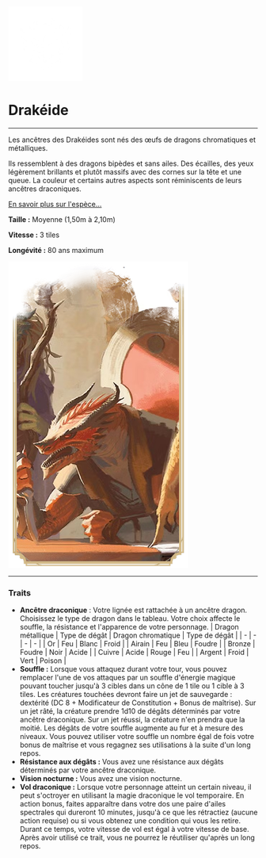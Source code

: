 <div class="icon-container">
  <img src="_media/especes/drakeide.png" alt="Drakéide" class="icon-r-title" data-no-zoom />

# Drakéide <!-- {docsify-ignore} -->

</div>

---

<div class="bloc-pres">
<div class="bloc-texte">
  <div class="texte">
    <p>Les ancêtres des Drakéides sont nés des œufs de dragons chromatiques et métalliques.</p>
    <p>Ils ressemblent à des dragons bipèdes et sans ailes. Des écailles, des yeux légèrement brillants et plutôt massifs avec des cornes sur la tête et une queue. La couleur et certains autres aspects sont réminiscents de leurs ancêtres draconiques.</p>
    <a href="#" target="_blank">En savoir plus sur l'espèce...</a>
    <div class="summary">
      <p><strong>Taille :</strong> Moyenne (1,50m à 2,10m)</p>
      <p><strong>Vitesse :</strong> 3 tiles</p>
      <p><strong>Longévité :</strong> 80 ans maximum</p>
    </div>
  </div>
  </div>
  <img src="_media/especes/pres-drakeide.png" alt="Drakéide" class="img-pres" data-no-zoom />
</div>

---

### Traits <!-- {docsify-ignore} -->

- **Ancêtre draconique** : Votre lignée est rattachée à un ancêtre dragon. Choisissez le type de dragon dans le tableau. Votre choix affecte le souffle, la résistance et l'apparence de votre personnage.
  | Dragon métallique | Type de dégât | Dragon chromatique | Type de dégât |
  | - | - | - | - |
  | Or | Feu | Blanc | Froid |
  | Airain | Feu | Bleu | Foudre |
  | Bronze | Foudre | Noir | Acide |
  | Cuivre | Acide | Rouge | Feu |
  | Argent | Froid | Vert | Poison |
- **Souffle :** Lorsque vous attaquez durant votre tour, vous pouvez remplacer l'une de vos attaques par un souffle d'énergie magique pouvant toucher jusqu'à 3 cibles dans un cône de 1 tile ou 1 cible à 3 tiles. Les créatures touchées devront faire un jet de sauvegarde : dextérité (DC 8 + Modificateur de Constitution + Bonus de maîtrise). Sur un jet râté, la créature prendre 1d10 de dégâts déterminés par votre ancêtre draconique. Sur un jet réussi, la créature n'en prendra que la moitié. Les dégâts de votre souffle augmente au fur et à mesure des niveaux. Vous pouvez utiliser votre souffle un nombre égal de fois votre bonus de maîtrise et vous regagnez ses utilisations à la suite d'un long repos.
- **Résistance aux dégâts :** Vous avez une résistance aux dégâts déterminés par votre ancêtre draconique.
- **Vision nocturne :** Vous avez une vision nocturne.
- **Vol draconique :** Lorsque votre personnage atteint un certain niveau, il peut s'octroyer en utilisant la magie draconique le vol temporaire. En action bonus, faites apparaître dans votre dos une paire d'ailes spectrales qui dureront 10 minutes, jusqu'à ce que les rétractiez (aucune action requise) ou si vous obtenez une condition qui vous les retire. Durant ce temps, votre vitesse de vol est égal à votre vitesse de base. Après avoir utilisé ce trait, vous ne pourrez le réutiliser qu'après un long repos.
